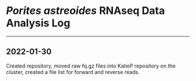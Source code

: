 # *Porites astreoides* RNAseq Data Analysis Log
---

## 2022-01-30

Created repository, moved raw fq.gz files into KatieP repository on the cluster, created a file list for forward and reverse reads. 